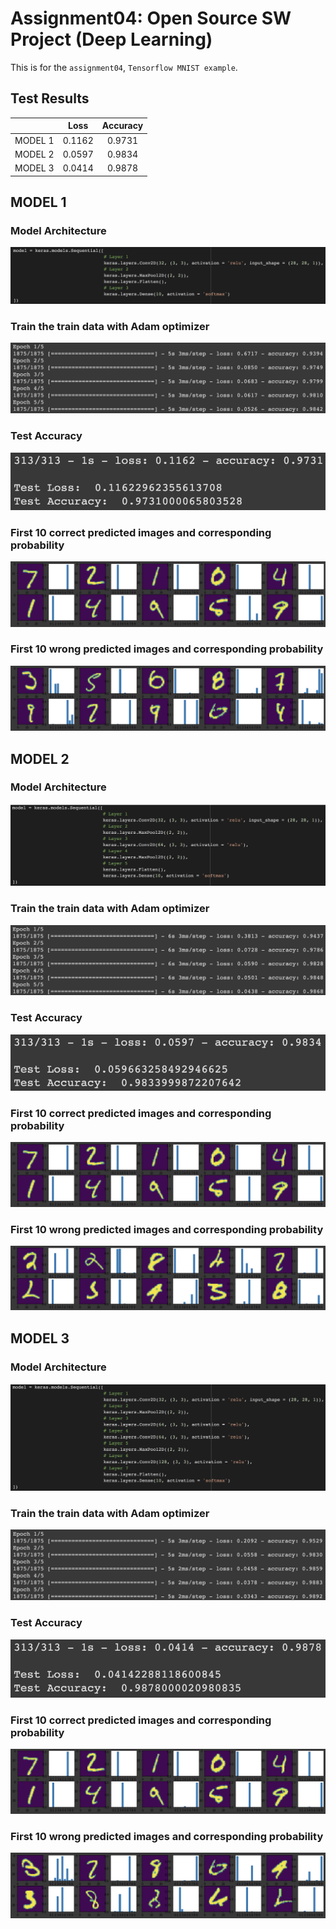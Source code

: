 # Assignment04: Open Source SW Project (Deep Learning)
This is for the `assignment04`, `Tensorflow MNIST example`.

## Test Results
|       |   Loss   | Accuracy |
|:-----:|:--------:|:--------:|
|MODEL 1|  0.1162  |  0.9731  |
|MODEL 2|  0.0597  |  0.9834  |
|MODEL 3|  0.0414  |  0.9878  |

## MODEL 1
### Model Architecture
![architecture_model1](images/architecture_model1.png)

### Train the train data with Adam optimizer
![train_model1](images/train_model1.png)

### Test Accuracy
![test_accuracy_model1](images/test_accuracy_model1.png)

### First 10 correct predicted images and corresponding probability
![correct_pred_model1](images/correct_pred_model1.png)

### First 10 wrong predicted images and corresponding probability
![wrong_pred_model1](images/wrong_pred_model1.png)

## MODEL 2
### Model Architecture
![architecture_model2](images/architecture_model2.png)

### Train the train data with Adam optimizer
![train_model2](images/train_model2.png)

### Test Accuracy
![test_accuracy_model2](images/test_accuracy_model2.png)

### First 10 correct predicted images and corresponding probability
![correct_pred_model2](images/correct_pred_model2.png)

### First 10 wrong predicted images and corresponding probability
![wrong_pred_model2](images/wrong_pred_model2.png)

## MODEL 3
### Model Architecture
![architecture_model3](images/architecture_model3.png)

### Train the train data with Adam optimizer
![train_model3](images/train_model3.png)

### Test Accuracy
![test_accuracy_model3](images/test_accuracy_model3.png)

### First 10 correct predicted images and corresponding probability
![correct_pred_model3](images/correct_pred_model3.png)

### First 10 wrong predicted images and corresponding probability
![wrong_pred_model3](images/wrong_pred_model3.png)
